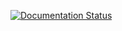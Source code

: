 [![Documentation Status](https://readthedocs.org/projects/cbstools-doc/badge/?version=latest)](https://cbstools-doc.readthedocs.io/en/latest/?badge=latest)
      
